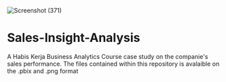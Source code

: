 ![Screenshot (371)](https://user-images.githubusercontent.com/102712597/197194298-0ba9371b-1e88-4f23-9a6e-2b9646bd858b.png)

# Sales-Insight-Analysis
A Habis Kerja Business Analytics Course case study on the companie's sales performance. The files contained within this repository is avalaible on the .pbix and .png format
